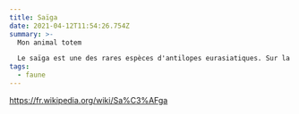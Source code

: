 ```yaml
---
title: Saïga
date: 2021-04-12T11:54:26.754Z
summary: >-
  Mon animal totem

  Le saïga est une des rares espèces d'antilopes eurasiatiques. Sur la base de données archéologiques et paléontologiques, il est établi qu'il vivait autrefois dans les milieux ouverts (non boisés) des régions vallonnées d'une grande partie de l'Europe et de l'Asie.
tags:
  - faune
---
```

<https://fr.wikipedia.org/wiki/Sa%C3%AFga>